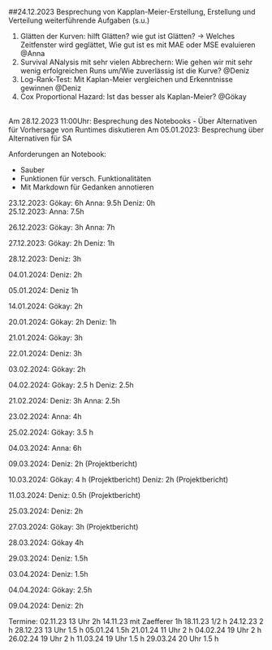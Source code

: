 ##24.12.2023
Besprechung von Kapplan-Meier-Erstellung, Erstellung und Verteilung weiterführende Aufgaben (s.u.)<br>
1. Glätten der Kurven: hilft Glätten? wie gut ist Glätten? -> Welches Zeitfenster wird geglättet, Wie gut ist es mit MAE oder MSE evaluieren @Anna
2. Survival ANalysis mit sehr vielen Abbrechern: Wie gehen wir mit sehr wenig erfolgreichen Runs um/Wie zuverlässig ist die Kurve? @Deniz
3. Log-Rank-Test: Mit Kaplan-Meier vergleichen und Erkenntnisse gewinnen @Deniz
4. Cox Proportional Hazard: Ist das besser als Kaplan-Meier? @Gökay
<br>
Am 28.12.2023 11:00Uhr: Besprechung des Notebooks
- Über Alternativen für Vorhersage von Runtimes diskutieren
Am 05.01.2023: Besprechung über Alternativen für SA


Anforderungen an Notebook:
- Sauber
- Funktionen für versch. Funktionalitäten
- Mit Markdown für Gedanken annotieren
   
23.12.2023:
Gökay: 6h
Anna: 9.5h
Deniz: 0h
<br>
25.12.2023:
Anna: 7.5h

26.12.2023:
Gökay: 3h
Anna: 7h

27.12.2023:
Gökay: 2h
Deniz: 1h

28.12.2023:
Deniz: 3h

04.01.2024:
Deniz: 2h

05.01.2024:
Deniz 1h

14.01.2024:
Gökay: 2h

20.01.2024:
Gökay: 2h
Deniz: 1h

21.01.2024:
Gökay: 3h

22.01.2024:
Deniz: 3h

03.02.2024:
Gökay: 2h

04.02.2024:
Gökay: 2.5 h
Deniz: 2.5h

21.02.2024:
Deniz: 3h
Anna: 2.5h

23.02.2024:
Anna: 4h

25.02.2024:
Gökay: 3.5 h

04.03.2024:
Anna: 6h

09.03.2024:
Deniz: 2h (Projektbericht)

10.03.2024:
Gökay: 4 h (Projektbericht)
Deniz: 2h (Projektbericht)

11.03.2024:
Deniz: 0.5h (Projektbericht)

25.03.2024:
Deniz: 2h

27.03.2024:
Gökay: 3h (Projektbericht)

28.03.2024:
Gökay 4h

29.03.2024:
Deniz: 1.5h

03.04.2024:
Deniz: 1.5h

04.04.2024:
Gökay: 2.5h

09.04.2024:
Deniz: 2h

Termine:
02.11.23 13 Uhr 2h
14.11.23 mit Zaefferer 1h
18.11.23 1/2 h
24.12.23 2 h
28.12.23 13 Uhr 1.5 h
05.01.24 1.5h 
21.01.24 11 Uhr 2 h
04.02.24 19 Uhr 2 h
26.02.24 19 Uhr 2 h
11.03.24 19 Uhr 1.5 h
29.03.24 20 Uhr 1.5 h










